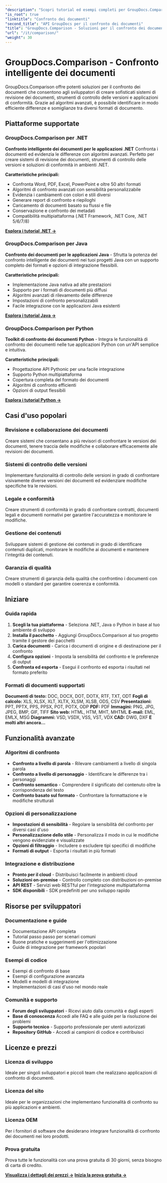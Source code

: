 ```yaml
---
"description": "Scopri tutorial ed esempi completi per GroupDocs.Comparison su più piattaforme. Confronta i documenti in modo intelligente con algoritmi avanzati per sistemi di revisione dei documenti, controllo delle versioni e soluzioni di conformità."
"is_root": true
"linktitle": "Confronto dei documenti"
"second_title": "API GroupDocs per il confronto dei documenti"
"title": "GroupDocs.Comparison - Soluzioni per il confronto dei documenti"
"url": "/it/comparison/"
"weight": 30
---
```


# GroupDocs.Comparison - Confronto intelligente dei documenti

GroupDocs.Comparison offre potenti soluzioni per il confronto dei documenti che consentono agli sviluppatori di creare sofisticati sistemi di revisione dei documenti, strumenti di controllo delle versioni e applicazioni di conformità. Grazie ad algoritmi avanzati, è possibile identificare in modo efficiente differenze e somiglianze tra diversi formati di documento.

## Piattaforme supportate

### GroupDocs.Comparison per .NET
**Confronto intelligente dei documenti per le applicazioni .NET** Confronta i documenti ed evidenzia le differenze con algoritmi avanzati. Perfetto per creare sistemi di revisione dei documenti, strumenti di controllo delle versioni e soluzioni di conformità in ambienti .NET.

**Caratteristiche principali:**
- Confronta Word, PDF, Excel, PowerPoint e oltre 50 altri formati
- Algoritmi di confronto avanzati con sensibilità personalizzabile
- Evidenzia i cambiamenti con colori e stili diversi  
- Generare report di confronto e riepiloghi
- Caricamento di documenti basato su flussi e file
- Conservazione e confronto dei metadati
- Compatibilità multipiattaforma (.NET Framework, .NET Core, .NET 5/6/7/8)

**[Esplora i tutorial .NET →](./net/)**


### GroupDocs.Comparison per Java
**Confronto dei documenti per le applicazioni Java** - Sfrutta la potenza del confronto intelligente dei documenti nei tuoi progetti Java con un supporto completo dei formati e opzioni di integrazione flessibili.

**Caratteristiche principali:**
- Implementazione Java nativa ad alte prestazioni
- Supporto per i formati di documenti più diffusi
- Algoritmi avanzati di rilevamento delle differenze
- Impostazioni di confronto personalizzabili
- Facile integrazione con le applicazioni Java esistenti

**[Esplora i tutorial Java →](./java/)**


### GroupDocs.Comparison per Python
**Toolkit di confronto dei documenti Python** - Integra le funzionalità di confronto dei documenti nelle tue applicazioni Python con un'API semplice e intuitiva.

**Caratteristiche principali:**
- Progettazione API Pythonic per una facile integrazione
- Supporto Python multipiattaforma
- Copertura completa del formato dei documenti
- Algoritmi di confronto efficienti
- Opzioni di output flessibili

**[Esplora i tutorial Python →](./python/)**


## Casi d'uso popolari

### Revisione e collaborazione dei documenti
Creare sistemi che consentano a più revisori di confrontare le versioni dei documenti, tenere traccia delle modifiche e collaborare efficacemente alle revisioni dei documenti.

### Sistemi di controllo delle versioni
Implementare funzionalità di controllo delle versioni in grado di confrontare visivamente diverse versioni dei documenti ed evidenziare modifiche specifiche tra le revisioni.

### Legale e conformità
Creare strumenti di conformità in grado di confrontare contratti, documenti legali e documenti normativi per garantire l'accuratezza e monitorare le modifiche.

### Gestione dei contenuti
Sviluppare sistemi di gestione dei contenuti in grado di identificare contenuti duplicati, monitorare le modifiche ai documenti e mantenere l'integrità dei contenuti.

### Garanzia di qualità
Creare strumenti di garanzia della qualità che confrontino i documenti con modelli o standard per garantire coerenza e conformità.


## Iniziare

### Guida rapida
1. **Scegli la tua piattaforma** - Seleziona .NET, Java o Python in base al tuo ambiente di sviluppo
2. **Installa il pacchetto** - Aggiungi GroupDocs.Comparison al tuo progetto tramite il gestore dei pacchetti
3. **Carica documenti** - Carica i documenti di origine e di destinazione per il confronto
4. **Configura opzioni** - Imposta la sensibilità del confronto e le preferenze di output
5. **Confronta ed esporta** - Esegui il confronto ed esporta i risultati nel formato preferito

### Formati di documenti supportati

**Documenti di testo:** DOC, DOCX, DOT, DOTX, RTF, TXT, ODT
**Fogli di calcolo:** XLS, XLSX, XLT, XLTX, XLSM, XLSB, ODS, CSV
**Presentazioni:** PPT, PPTX, PPS, PPSX, POT, POTX, ODP
**PDF:** PDF
**Immagini:** PNG, JPG, JPEG, BMP, GIF, TIFF
**Sito web:** HTML, HTM, MHT, MHTML
**E-mail:** EML, EMLX, MSG
**Diagrammi:** VSD, VSDX, VSS, VST, VDX
**CAD:** DWG, DXF
**E molti altri ancora...**


## Funzionalità avanzate

### Algoritmi di confronto
- **Confronto a livello di parola** - Rilevare cambiamenti a livello di singola parola
- **Confronto a livello di personaggio** - Identificare le differenze tra i personaggi  
- **Confronto semantico** - Comprendere il significato del contenuto oltre la corrispondenza del testo
- **Confronto basato sul formato** - Confrontare la formattazione e le modifiche strutturali

### Opzioni di personalizzazione
- **Impostazioni di sensibilità** - Regolare la sensibilità del confronto per diversi casi d'uso
- **Personalizzazione dello stile** - Personalizza il modo in cui le modifiche vengono evidenziate e visualizzate
- **Opzioni di filtraggio** - Includere o escludere tipi specifici di modifiche
- **Formati di output** - Esporta i risultati in più formati

### Integrazione e distribuzione
- **Pronto per il cloud** - Distribuisci facilmente in ambienti cloud
- **Soluzioni on-premise** - Controllo completo con distribuzioni on-premise
- **API REST** - Servizi web RESTful per l'integrazione multipiattaforma
- **SDK disponibili** - SDK predefiniti per uno sviluppo rapido


## Risorse per sviluppatori

### Documentazione e guide
- Documentazione API completa
- Tutorial passo passo per scenari comuni
- Buone pratiche e suggerimenti per l'ottimizzazione
- Guide di integrazione per framework popolari

### Esempi di codice
- Esempi di confronto di base
- Esempi di configurazione avanzata
- Modelli e modelli di integrazione
- Implementazioni di casi d'uso nel mondo reale

### Comunità e supporto
- **Forum degli sviluppatori** - Ricevi aiuto dalla comunità e dagli esperti
- **Base di conoscenza** Accedi alle FAQ e alle guide per la risoluzione dei problemi  
- **Supporto tecnico** - Supporto professionale per utenti autorizzati
- **Repository GitHub** - Accedi ai campioni di codice e contribuisci

## Licenze e prezzi

### Licenza di sviluppo
Ideale per singoli sviluppatori e piccoli team che realizzano applicazioni di confronto di documenti.

### Licenza del sito  
Ideale per le organizzazioni che implementano funzionalità di confronto su più applicazioni e ambienti.

### Licenza OEM
Per i fornitori di software che desiderano integrare funzionalità di confronto dei documenti nei loro prodotti.

### Prova gratuita
Prova tutte le funzionalità con una prova gratuita di 30 giorni, senza bisogno di carta di credito.

**[Visualizza i dettagli dei prezzi →](https://purchase.groupdocs.com/pricing/comparison)**
**[Inizia la prova gratuita →](https://releases.groupdocs.com/)**
